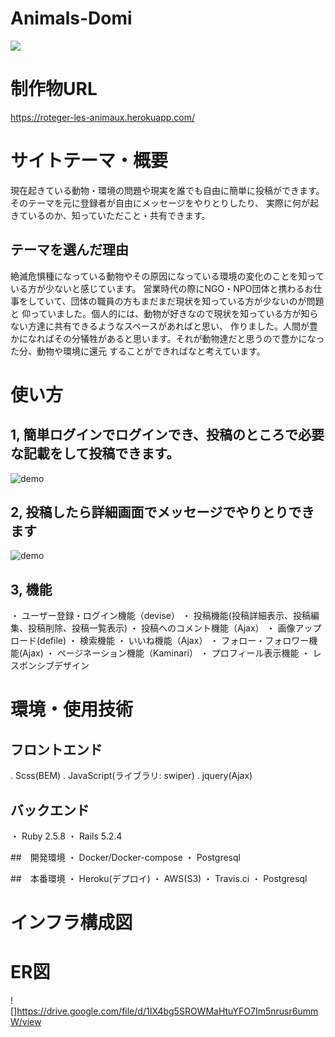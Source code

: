 # Animals-Domi
![](https://user-images.githubusercontent.com/65533226/94780406-586ec700-0403-11eb-8fe7-0e0071ae4b3c.png)

# 制作物URL
https://roteger-les-animaux.herokuapp.com/

# サイトテーマ・概要
現在起きている動物・環境の問題や現実を誰でも自由に簡単に投稿ができます。そのテーマを元に登録者が自由にメッセージをやりとりしたり、
実際に何が起きているのか、知っていただこと・共有できます。

## テーマを選んだ理由
絶滅危惧種になっている動物やその原因になっている環境の変化のことを知っている方が少ないと感じています。
営業時代の際にNGO・NPO団体と携わるお仕事をしていて、団体の職員の方もまだまだ現状を知っている方が少ないのが問題と
仰っていました。個人的には、動物が好きなので現状を知っている方が知らない方達に共有できるようなスペースがあればと思い、
作りました。人間が豊かになればその分犠牲があると思います。それが動物達だと思うので豊かになった分、動物や環境に還元
することができればなと考えています。

# 使い方
## 1, 簡単ログインでログインでき、投稿のところで必要な記載をして投稿できます。
![demo](https://gyazo.com/3473363d2160602cbea5e7aee26eb0ff/raw)

## 2, 投稿したら詳細画面でメッセージでやりとりできます
![demo](https://gyazo.com/e2f300853ec7d19273aff282a411bc7e/raw)

## 3, 機能
・ ユーザー登録・ログイン機能（devise）
・ 投稿機能(投稿詳細表示、投稿編集、投稿削除、投稿一覧表示)
・ 投稿へのコメント機能（Ajax）
・ 画像アップロード(defile)
・ 検索機能
・ いいね機能（Ajax）
・ フォロー・フォロワー機能(Ajax)
・ ページネーション機能（Kaminari）
・ プロフィール表示機能
・ レスポンシブデザイン

# 環境・使用技術　

## フロントエンド
. Scss(BEM)
. JavaScript(ライブラリ: swiper)
. jquery(Ajax)

## バックエンド
・ Ruby 2.5.8
・ Rails 5.2.4

##　開発環境
・ Docker/Docker-compose
・ Postgresql

##　本番環境
・ Heroku(デプロイ)
・ AWS(S3)
・ Travis.ci
・ Postgresql

# インフラ構成図

# ER図
![]https://drive.google.com/file/d/1IX4bg5SROWMaHtuYFO7Im5nrusr6ummW/view
